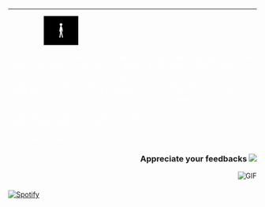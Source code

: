 
---

<span style="color:white">Hey there! </span> <img src="https://raw.githubusercontent.com/gianpaolof/gianpaolof.github.io/master/wave.gif" width="70px">

<span style="color:white">My hard-drive was almost full so I decided it was time to upload some of my photos somewhere. And here I am. </span>
<span style="color:white">Before going digital I used a Nikon N6006 but, to be honest, my analogue photos are almost total rubbish. </span>
<span style="color:white">I bought my first digital camera in 2006 (a D70s) and today I use a Nikon D800. My most precious lens is a Nikkor AF-S VR 300mm f2.8< </span>
<span style="color:white">I really like sport photography, especially MotoGP, especially Valentino Rossi. </span>

<span style="color:white">Thank you for visiting my page, come back every now and then.</span>
<span style="color:white">And please, judge tenderly of me. </span>


<span style="color:white">Yours truly, </span>
<span style="color:white">Gianpaolo </span>
<br>

<h3 align="right">Appreciate your feedbacks <img src="https://media.giphy.com/media/26FPJGjhefSJuaRhu/giphy.gif" width="60px"></h3>

<img align="right" alt="GIF" height="150px" src="https://media.giphy.com/media/J5B1Y8QZnzXXbLQIBu/giphy.gif" />

<span style="color:white">Spotify Playing 🎧</span>

[![Spotify](https://novatorem-roan-eight.vercel.app/api/spotify)](https://open.spotify.com/user/gianpaolof)



